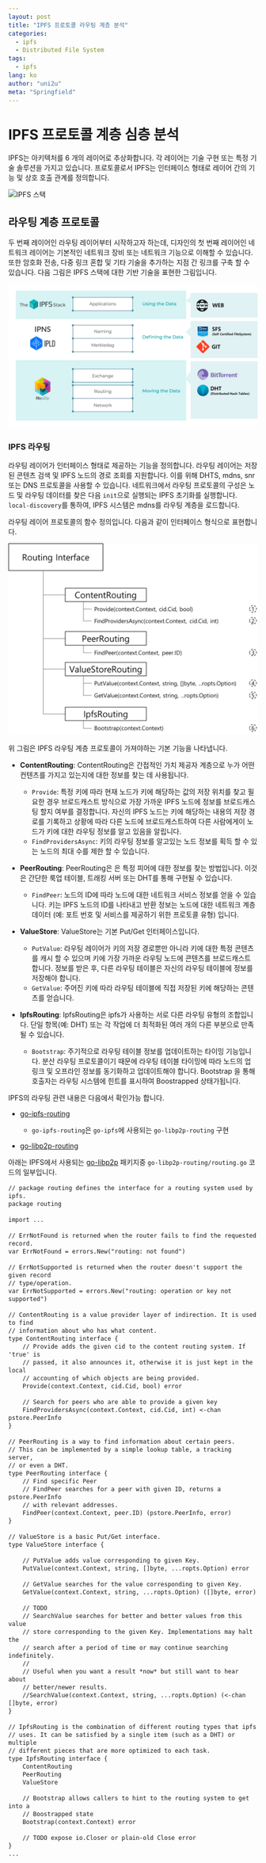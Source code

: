 ```yaml
---
layout: post
title: "IPFS 프로토콜 라우팅 계층 분석"
categories:
  - ipfs
  - Distributed File System
tags:
  - ipfs
lang: ko
author: "uni2u"
meta: "Springfield"
---
```


# IPFS 프로토콜 계층 심층 분석

IPFS는 아키텍처를 6 개의 레이어로 추상화합니다. 각 레이어는 기술 구현 또는 특정 기술 솔루션을 가지고 있습니다. 프로토콜로서 IPFS는 인터페이스 형태로 레이어 간의 기능 및 상호 호출 관계를 정의합니다.

![IPFS 스택](https://2r4s9p1yi1fa2jd7j43zph8r-wpengine.netdna-ssl.com/files/2018/08/ipfs-stack-high-level-overview.png)

## 라우팅 계층 프로토콜

두 번째 레이어인 라우팅 레이어부터 시작하고자 하는데, 디자인의 첫 번째 레이어인 네트워크 레이어는 기본적인 네트워크 장비 또는 네트워크 기능으로 이해할 수 있습니다. 또한 암호화 전송, 다중 링크 혼합 및 기타 기술을 추가하는 지점 간 링크를 구축 할 수 있습니다. 다음 그림은 IPFS 스택에 대한 기반 기술을 표현한 그림입니다.

![IPFS 스택 기반 기술](/images/ipfs_routing_01.png)

### IPFS 라우팅

라우팅 레이어가 인터페이스 형태로 제공하는 기능을 정의합니다. 라우팅 레이어는 저장된 콘텐츠 검색 및 IPFS 노드의 경로 조회를 지원합니다. 이를 위해 DHTS, mdns, snr 또는 DNS 프로토콜을 사용할 수 있습니다. 네트워크에서 라우팅 프로토콜의 구성은 노드 및 라우팅 데이터를 찾은 다음 `init`으로 실행되는 IPFS 초기화를 실행합니다. `local-discovery`를 통하여, IPFS 시스템은 mdns를 라우팅 계층을 로드합니다.

라우팅 레이어 프로토콜의 함수 정의입니다. 다음과 같이 인터페이스 형식으로 표현합니다.

![IPFS 라우팅 계층 기본 기능](/images/ipfs_routing_02.png)

위 그림은 IPFS 라우팅 계층 프로토콜이 가져야하는 기본 기능을 나타냅니다.

- __ContentRouting__: ContentRouting은 간접적인 가치 제공자 계층으로 누가 어떤 컨텐츠를 가지고 있는지에 대한 정보를 찾는 데 사용됩니다.
  - `Provide`: 특정 키에 따라 현재 노드가 키에 해당하는 값의 저장 위치를 찾고 필요한 경우 브로드캐스트 방식으로 가장 가까운 IPFS 노드에 정보를 브로드캐스팅 할지 여부를 결정합니다. 자신의 IPFS 노드는 키에 해당하는 내용의 저장 경로를 기록하고 상황에 따라 다른 노드에 브로드캐스트하여 다른 사람에게이 노드가 키에 대한 라우팅 정보를 알고 있음을 알립니다.
  - `FindProvidersAsync`: 키의 라우팅 정보를 알고있는 노드 정보를 획득 할 수 있는 노드의 최대 수를 제한 할 수 있습니다.

- __PeerRouting__: PeerRouting은 은 특정 피어에 대한 정보를 찾는 방법입니다. 이것은 간단한 룩업 테이블, 트래킹 서버 또는 DHT를 통해 구현될 수 있습니다.
  - `FindPeer`: 노드의 ID에 따라 노드에 대한 네트워크 서비스 정보를 얻을 수 있습니다. 키는 IPFS 노드의 ID를 나타내고 반환 정보는 노드에 대한 네트워크 계층 데이터 (예: 포트 번호 및 서비스를 제공하기 위한 프로토콜 유형) 입니다.

- __ValueStore__: ValueStore는 기본 Put/Get 인터페이스입니다.
  - `PutValue`: 라우팅 레이어가 키의 저장 경로뿐만 아니라 키에 대한 특정 콘텐츠를 캐시 할 수 있으며 키에 가장 가까운 라우팅 노드에 콘텐츠를 브로드캐스트 합니다. 정보를 받은 후, 다른 라우팅 테이블은 자신의 라우팅 테이블에 정보를 저장해야 합니다.
  - `GetValue`: 주어진 키에 따라 라우팅 테이블에 직접 저장된 키에 해당하는 콘텐츠를 얻습니다.

- __IpfsRouting__: IpfsRouting은 ipfs가 사용하는 서로 다른 라우팅 유형의 조합입니다. 단일 항목(예: DHT) 또는 각 작업에 더 최적화된 여러 개의 다른 부분으로 만족될 수 있습니다.
  - `Bootstrap`: 주기적으로 라우팅 테이블 정보를 업데이트하는 타이밍 기능입니다. 분산 라우팅 프로토콜이기 때문에 라우팅 테이블 타이밍에 따라 노드의 업 링크 및 오프라인 정보를 동기화하고 업데이트해야 합니다. Bootstrap 을 통해 호출자는 라우팅 시스템에 힌트를 표시하여 Boostrapped 상태가됩니다.

IPFS의 라우팅 관련 내용은 다음에서 확인가능 합니다.

- [go-ipfs-routing](https://github.com/ipfs/go-ipfs-routing)
  - `go-ipfs-routing`은 `go-ipfs`에 사용되는 `go-libp2p-routing` 구현

- [go-libp2p-routing](https://github.com/libp2p/go-libp2p-routing/blob/master/routing.go)

아래는 IPFS에서 사용되는 [go-libp2p](https://github.com/libp2p/go-libp2p#packages) 패키지중 `go-libp2p-routing/routing.go` 코드의 일부입니다.

```
// package routing defines the interface for a routing system used by ipfs.
package routing

import ...

// ErrNotFound is returned when the router fails to find the requested record.
var ErrNotFound = errors.New("routing: not found")

// ErrNotSupported is returned when the router doesn't support the given record
// type/operation.
var ErrNotSupported = errors.New("routing: operation or key not supported")

// ContentRouting is a value provider layer of indirection. It is used to find
// information about who has what content.
type ContentRouting interface {
	// Provide adds the given cid to the content routing system. If 'true' is
	// passed, it also announces it, otherwise it is just kept in the local
	// accounting of which objects are being provided.
	Provide(context.Context, cid.Cid, bool) error

	// Search for peers who are able to provide a given key
	FindProvidersAsync(context.Context, cid.Cid, int) <-chan pstore.PeerInfo
}

// PeerRouting is a way to find information about certain peers.
// This can be implemented by a simple lookup table, a tracking server,
// or even a DHT.
type PeerRouting interface {
	// Find specific Peer
	// FindPeer searches for a peer with given ID, returns a pstore.PeerInfo
	// with relevant addresses.
	FindPeer(context.Context, peer.ID) (pstore.PeerInfo, error)
}

// ValueStore is a basic Put/Get interface.
type ValueStore interface {

	// PutValue adds value corresponding to given Key.
	PutValue(context.Context, string, []byte, ...ropts.Option) error

	// GetValue searches for the value corresponding to given Key.
	GetValue(context.Context, string, ...ropts.Option) ([]byte, error)

	// TODO
	// SearchValue searches for better and better values from this value
	// store corresponding to the given Key. Implementations may halt the
	// search after a period of time or may continue searching indefinitely.
	//
	// Useful when you want a result *now* but still want to hear about
	// better/newer results.
	//SearchValue(context.Context, string, ...ropts.Option) (<-chan []byte, error)
}

// IpfsRouting is the combination of different routing types that ipfs
// uses. It can be satisfied by a single item (such as a DHT) or multiple
// different pieces that are more optimized to each task.
type IpfsRouting interface {
	ContentRouting
	PeerRouting
	ValueStore

	// Bootstrap allows callers to hint to the routing system to get into a
	// Boostrapped state
	Bootstrap(context.Context) error

	// TODO expose io.Closer or plain-old Close error
}
...
```
